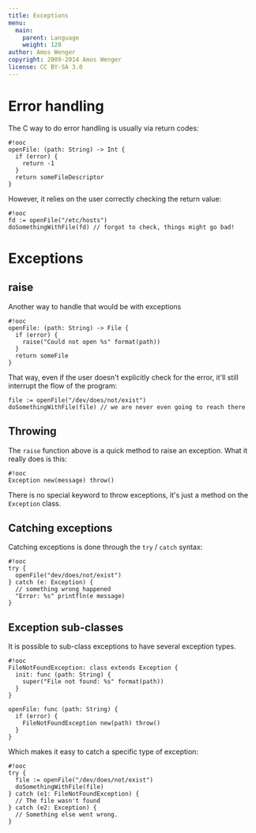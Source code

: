 ```yaml
---
title: Exceptions
menu:
  main:
    parent: Language
    weight: 120
author: Amos Wenger
copyright: 2009-2014 Amos Wenger
license: CC BY-SA 3.0
---
```


# Error handling

The C way to do error handling is usually via return codes:

    #!ooc
    openFile: (path: String) -> Int {
      if (error) {
        return -1
      }
      return someFileDescriptor
    }

However, it relies on the user correctly checking the return value:

    #!ooc
    fd := openFile("/etc/hosts")
    doSomethingWithFile(fd) // forgot to check, things might go bad!

# Exceptions

## raise

Another way to handle that would be with exceptions

    #!ooc
    openFile: (path: String) -> File {
      if (error) {
        raise("Could not open %s" format(path))
      }
      return someFile
    }

That way, even if the user doesn't explicitly check for the error, it'll
still interrupt the flow of the program:

    file := openFile("/dev/does/not/exist")
    doSomethingWithFile(file) // we are never even going to reach there

## Throwing

The `raise` function above is a quick method to raise an exception. What
it really does is this:

    #!ooc
    Exception new(message) throw()

There is no special keyword to throw exceptions, it's just a method on the
`Exception` class.

## Catching exceptions

Catching exceptions is done through the `try` / `catch` syntax:

    #!ooc
    try {
      openFile("dev/does/not/exist")
    } catch (e: Exception) {
      // something wrong happened
      "Error: %s" printfln(e message)
    }

## Exception sub-classes

It is possible to sub-class exceptions to have several exception types.

    #!ooc
    FileNotFoundException: class extends Exception {
      init: func (path: String) {
        super("File not found: %s" format(path))
      }
    }

    openFile: func (path: String) {
      if (error) {
        FileNotFoundException new(path) throw()
      }
    }

Which makes it easy to catch a specific type of exception:

    #!ooc
    try {
      file := openFile("/dev/does/not/exist")
      doSomethingWithFile(file)
    } catch (e1: FileNotFoundException) {
      // The file wasn't found
    } catch (e2: Exception) {
      // Something else went wrong.
    }
